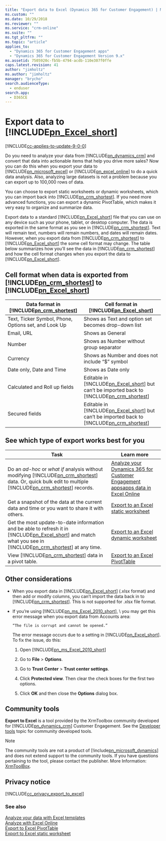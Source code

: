 ```yaml
---
title: "Export data to Excel (Dynamics 365 for Customer Engagement) | MicrosoftDocs"
ms.custom: ""
ms.date: 10/29/2018
ms.reviewer: ""
ms.service: "crm-online"
ms.suite: ""
ms.tgt_pltfrm: ""
ms.topic: "article"
applies_to: 
  - "Dynamics 365 for Customer Engagement apps"
  - "Dynamics 365 for Customer Engagement Version 9.x"
ms.assetid: 7505920c-fb5b-4794-acdb-110e307f0ffe
caps.latest.revision: 41
author: "jimholtz"
ms.author: "jimholtz"
manager: "brycho"
search.audienceType: 
  - enduser
search.app: 
  - D365CE
---
```

# Export data to [!INCLUDE[pn_Excel_short](../includes/pn-excel-short.md)]

[!INCLUDE[cc-applies-to-update-9-0-0](../includes/cc_applies_to_update_9_0_0.md)]

Do you need to analyze your data from [!INCLUDE[pn_dynamics_crm](../includes/pn-dynamics-crm.md)] and convert that data into actionable items that help you drive more sales?  Now you can do this when you export your data to [!INCLUDE[pn_microsoft_excel](../includes/pn-microsoft-excel.md)] or [!INCLUDE[pn_excel_online](../includes/pn-excel-online.md)] to do a quick data analysis. Also, analyzing large datasets is not a problem because you can export up to 100,000 rows of data.  
  
 You can choose to export static worksheets or dynamic worksheets, which you can import back into [!INCLUDE[pn_crm_shortest](../includes/pn-crm-shortest.md)]. If you need more advanced functions, you can export a dynamic PivotTable, which makes it very easy to organize and summarize data.  
  
 Export data to a standard [!INCLUDE[pn_Excel_short](../includes/pn-excel-short.md)] file that you can use on any device such as your phone, tablet, or desktop computer. The data is exported in the same format as you see in [!INCLUDE[pn_crm_shortest](../includes/pn-crm-shortest.md)]. Text will remain text, numbers will remain numbers, and dates will remain dates. However, when you export data from [!INCLUDE[pn_crm_shortest](../includes/pn-crm-shortest.md)] to [!INCLUDE[pn_Excel_short](../includes/pn-excel-short.md)] the some cell format may change. The table below summarizes how you’ll see the data in [!INCLUDE[pn_crm_shortest](../includes/pn-crm-shortest.md)] and how the cell format changes when you export the data to [!INCLUDE[pn_Excel_short](../includes/pn-excel-short.md)].  
  
## Cell format when data is exported from [!INCLUDE[pn_crm_shortest](../includes/pn-crm-shortest.md)] to [!INCLUDE[pn_Excel_short](../includes/pn-excel-short.md)]  
  
| Data format in [!INCLUDE[pn_crm_shortest](../includes/pn-crm-shortest.md)] |                                            Cell format in [!INCLUDE[pn_Excel_short](../includes/pn-excel-short.md)]                                             |
|----------------------------------------------------------------------------|-----------------------------------------------------------------------------------------------------------------------------------------------------------------|
|            Text, Ticker Symbol, Phone, Options set, and Look Up            |                                                       Shows as Text and option set becomes drop-down list                                                       |
|                                 Email, URL                                 |                                                                        Shows as General                                                                         |
|                                   Number                                   |                                                             Shows as Number without group separator                                                             |
|                                  Currency                                  |                                                         Shows as Number and does not include “$” symbol                                                         |
|                          Date only, Date and Time                          |                                                                       Shows as Date only                                                                        |
|                       Calculated and Roll up fields                        | Editable in [!INCLUDE[pn_Excel_short](../includes/pn-excel-short.md)] but can’t be imported back to [!INCLUDE[pn_crm_shortest](../includes/pn-crm-shortest.md)] |
|                               Secured fields                               | Editable in [!INCLUDE[pn_Excel_short](../includes/pn-excel-short.md)] but can’t be imported back to [!INCLUDE[pn_crm_shortest](../includes/pn-crm-shortest.md)] |
  
## See which type of export works best for you  
  
|                                                                                                               Task                                                                                                                |                                              Learn more                                               |
|-----------------------------------------------------------------------------------------------------------------------------------------------------------------------------------------------------------------------------------|-------------------------------------------------------------------------------------------------------|
|   Do an *ad-hoc* or *what if* analysis without modifying [!INCLUDE[pn_crm_shortest](../includes/pn-crm-shortest.md)] data. Or, quick bulk edit to multiple [!INCLUDE[pn_crm_shortest](../includes/pn-crm-shortest.md)] records.   | [Analyze your Dynamics 365 for Customer Engagement appsapps data in Excel Online](../basics/analyze-dynamics-365-data-excel-online.md) |
|                                                                   Get a snapshot of the data at the current data and time or you want to share it with others.                                                                    |           [Export to an Excel static worksheet](../basics/export-excel-static-worksheet.md)           |
| Get the most update-to-date information and be able to refresh it in [!INCLUDE[pn_Excel_short](../includes/pn-excel-short.md)] and match what you see in [!INCLUDE[pn_crm_shortest](../includes/pn-crm-shortest.md)] at any time. |          [Export to an Excel dynamic worksheet](../basics/export-excel-dynamic-worksheet.md)          |
|                                                                      View [!INCLUDE[pn_crm_shortest](../includes/pn-crm-shortest.md)] data in a pivot table.                                                                      |                 [Export to an Excel PivotTable](../basics/export-excel-pivottable.md)                 |

## Other considerations

- When you export data in [!INCLUDE[pn_Excel_short](../includes/pn-excel-short.md)] (.xlsx format) and then add or modify columns, you can’t import the data back in to [!INCLUDE[pn_crm_shortest](../includes/pn-crm-shortest.md)]. This is not supported for .xlsx file format.  
  
- If you’re using [!INCLUDE[pn_ms_Excel_2010_short](../includes/pn-ms-excel-2010-short.md)], \ you may get this error message when you export data from Accounts area: 
 
      “The file is corrupt and cannot be opened.”  
  
   The error message occurs due to a setting in [!INCLUDE[pn_Excel_short](../includes/pn-excel-short.md)]. To fix the issue, do this:  
  
  1. Open [!INCLUDE[pn_ms_Excel_2010_short](../includes/pn-ms-excel-2010-short.md)]  
  
  2. Go to **File** > **Options**.  
  
  3. Go to **Trust Center** > **Trust center settings**.  
  
  4. Click **Protected view**. Then clear the check boxes for the first two options.  
  
  5. Click **OK** and then close the **Options** dialog box.  
  
## Community tools 

**Export to Excel** is a tool provided by the XrmToolbox community developed for [!INCLUDE[pn_dynamics_crm](../includes/pn-dynamics-crm.md)] Customer Engagement. See the [Developer tools](../developer/developer-tools.md) topic for community developed tools.

> [!NOTE]
> The community tools are not a product of [!include[pn_microsoft_dynamics](../includes/pn-microsoft-dynamics.md)] and does not extend support to the community tools. 
> If you have questions pertaining to the tool, please contact the publisher. More Information: [XrmToolBox](https://www.xrmtoolbox.com). 
  
## Privacy notice  
[!INCLUDE[cc_privacy_export_to_excel](../includes/cc-privacy-export-to-excel.md)]

### See also  
 [Analyze your data with Excel templates](../admin/analyze-your-data-with-excel-templates.md)   
 [Analyze with Excel Online](../basics/analyze-dynamics-365-data-excel-online.md)   
 [Export to Excel PivotTable](../basics/export-excel-pivottable.md)   
 [Export to Excel static worksheet](../basics/export-excel-dynamic-worksheet.md)   
